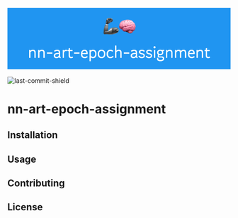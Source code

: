 ![banner](https://github.com/yonwalone/nn-art-epoch-assignment/blob/lz_readme/banner.png?raw=true)

![last-commit-shield](https://img.shields.io/github/last-commit/yonwalone/nn-art-epoch-assignment?style=flat-square)

# nn-art-epoch-assignment

## Installation

## Usage

## Contributing

## License
